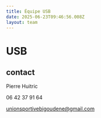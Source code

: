 ```yaml
---
title: Équipe USB
date: 2025-06-23T09:46:56.008Z
layout: team
---
```


# USB



## contact 

Pierre Huitric 

06 42 37 91 64

unionsportivebigoudene@gmail.com

